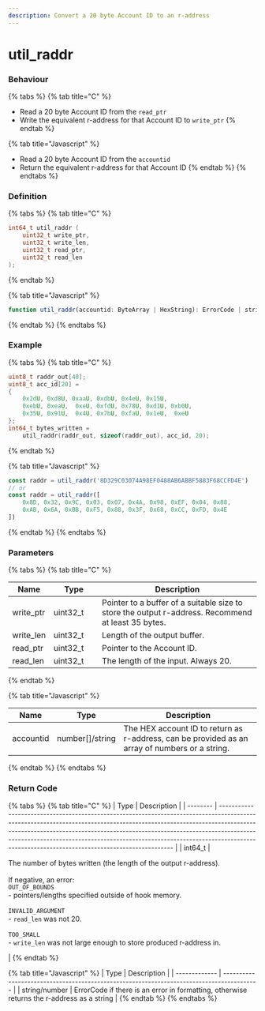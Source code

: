 ```yaml
---
description: Convert a 20 byte Account ID to an r-address
---
```


# util\_raddr

### Behaviour

{% tabs %}
{% tab title="C" %}
* Read a 20 byte  Account ID from the `read_ptr`
* Write the equivalent r-address for that Account ID to `write_ptr`
{% endtab %}

{% tab title="Javascript" %}
* Read a 20 byte Account ID from the `accountid`
* Return the equivalent r-address for that Account ID
{% endtab %}
{% endtabs %}

### Definition

{% tabs %}
{% tab title="C" %}
```c
int64_t util_raddr (
    uint32_t write_ptr,
    uint32_t write_len,
    uint32_t read_ptr,
    uint32_t read_len
);
```
{% endtab %}

{% tab title="Javascript" %}
```javascript
function util_raddr(accountid: ByteArray | HexString): ErrorCode | string
```
{% endtab %}
{% endtabs %}



### Example

{% tabs %}
{% tab title="C" %}
```c
uint8_t raddr_out[40];
uint8_t acc_id[20] =
{
    0x2dU, 0xd8U, 0xaaU, 0xdbU, 0x4eU, 0x15U,               
    0xebU, 0xeaU,  0xeU, 0xfdU, 0x78U, 0xd1U, 0xb0U,
    0x35U, 0x91U,  0x4U, 0x7bU, 0xfaU, 0x1eU,  0xeU
};
int64_t bytes_written = 
    util_raddr(raddr_out, sizeof(raddr_out), acc_id, 20);
```


{% endtab %}

{% tab title="Javascript" %}
```javascript
const raddr = util_raddr('8D329C03074A98EF0488AB6ABBF5883F68CCFD4E')
// or
const raddr = util_raddr([
    0x8D, 0x32, 0x9C, 0x03, 0x07, 0x4A, 0x98, 0xEF, 0x04, 0x88,
    0xAB, 0x6A, 0xBB, 0xF5, 0x88, 0x3F, 0x68, 0xCC, 0xFD, 0x4E
])
```
{% endtab %}
{% endtabs %}



### Parameters

{% tabs %}
{% tab title="C" %}


<table><thead><tr><th>Name</th><th width="82">Type</th><th>Description</th></tr></thead><tbody><tr><td>write_ptr</td><td>uint32_t</td><td>Pointer to a buffer of a suitable size to store the output r-address. Recommend at least 35 bytes.</td></tr><tr><td>write_len</td><td>uint32_t</td><td>Length of the output buffer.</td></tr><tr><td>read_ptr</td><td>uint32_t</td><td>Pointer to the Account ID.</td></tr><tr><td>read_len</td><td>uint32_t</td><td>The length of the input. Always 20.</td></tr></tbody></table>
{% endtab %}

{% tab title="Javascript" %}
<table><thead><tr><th>Name</th><th width="82">Type</th><th>Description</th></tr></thead><tbody><tr><td>accountid</td><td>number[]/string</td><td>The HEX account ID to return as r-address, can be provided as an array of numbers or a string.</td></tr></tbody></table>
{% endtab %}
{% endtabs %}

### Return Code

{% tabs %}
{% tab title="C" %}
| Type     | Description                                                                                                                                                                                                                                                                                                                                                                             |
| -------- | --------------------------------------------------------------------------------------------------------------------------------------------------------------------------------------------------------------------------------------------------------------------------------------------------------------------------------------------------------------------------------------- |
| int64\_t | <p>The number of bytes written (the length of the output r-address).<br><br>If negative, an error:<br><code>OUT_OF_BOUNDS</code><br>- pointers/lengths specified outside of hook memory.<br><br><code>INVALID_ARGUMENT</code><br>- <code>read_len</code> was not 20.<br><br><code>TOO_SMALL</code><br>- <code>write_len</code> was not large enough to store produced r-address in.</p> |
{% endtab %}

{% tab title="Javascript" %}
| Type          | Description                                                                               |
| ------------- | ----------------------------------------------------------------------------------------- |
| string/number | ErrorCode if there is an error in formatting, otherwise returns the r-address as a string |
{% endtab %}
{% endtabs %}

